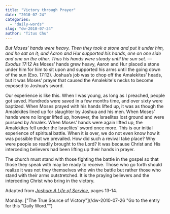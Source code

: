 ```yaml
---
title: "Victory through Prayer"
date: "2010-07-24"
categories: 
  - "daily-words"
slug: "dw-2010-07-24"
author: "Titus Chu"
---
```


_But Moses' hands were heavy. Then they took a stone and put it under him, and he sat on it; and Aaron and Hur supported his hands, one on one side and one on the other. Thus his hands were steady until the sun set. — Exodus 17:12_ As Moses’ hands grew heavy, Aaron and Hur placed a stone under him for him to sit upon and supported his arms until the going down of the sun (Exo. 17:12). Joshua’s job was to chop off the Amalekites’ heads, but it was Moses’ prayer that caused the Amalekite's necks to become exposed to Joshua’s sword.

Our experience is like this. When I was young, as long as I preached, people got saved. Hundreds were saved in a few months time, and over sixty were baptized. When Moses prayed with his hands lifted up, it was as though the Amalekites lined up for slaughter by Joshua and his men. When Moses’ hands were no longer lifted up, however, the Israelites lost ground and were pursued by Amalek. When Moses’ hands were again lifted up, the Amalekites fell under the Israelites’ sword once more. This is our initial experience of spiritual battle. When it is over, we do not even know how it was possible that we prevailed. How did such a revival take place? Why were people so readily brought to the Lord? It was because Christ and His interceding believers had been lifting up their hands in prayer.

The church must stand with those fighting the battle in the gospel so that those they speak with may be ready to receive. Those who go forth should realize it was not they themselves who win the battle but rather those who stand with their arms outstretched. It is the praying believers and the interceding Christ who bring in the victory.

Adapted from _[Joshua: A Life of Service](/book-joshua/ "Go to the listing for this book.")[,](/book-journey/ "Go to the listing for this book.")_ pages 13-14.

Monday: ["The True Source of Victory"](/dw-2010-07-26 "Go to the entry for this "Daily Word."")
